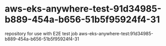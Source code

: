 # aws-eks-anywhere-test-91d34985-b889-454a-b656-51b5f95924f4-31
repository for use with E2E test job aws-eks-anywhere-test:91d34985-b889-454a-b656-51b5f95924f4-31
